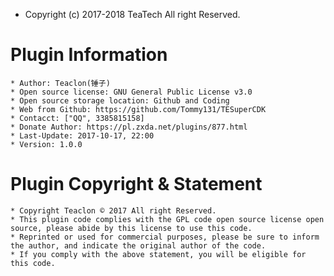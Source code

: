 * Copyright (c) 2017-2018 TeaTech All right Reserved.

# Plugin Information
	* Author: Teaclon(锤子)
	* Open source license: GNU General Public License v3.0
	* Open source storage location: Github and Coding
	* Web from Github: https://github.com/Tommy131/TESuperCDK
	* Contacct: ["QQ", 3385815158]
	* Donate Author: https://pl.zxda.net/plugins/877.html
	* Last-Update: 2017-10-17, 22:00
	* Version: 1.0.0

# Plugin Copyright & Statement
	* Copyright Teaclon © 2017 All right Reserved.
	* This plugin code complies with the GPL code open source license open source, please abide by this license to use this code.
	* Reprinted or used for commercial purposes, please be sure to inform the author, and indicate the original author of the code.
	* If you comply with the above statement, you will be eligible for this code.
